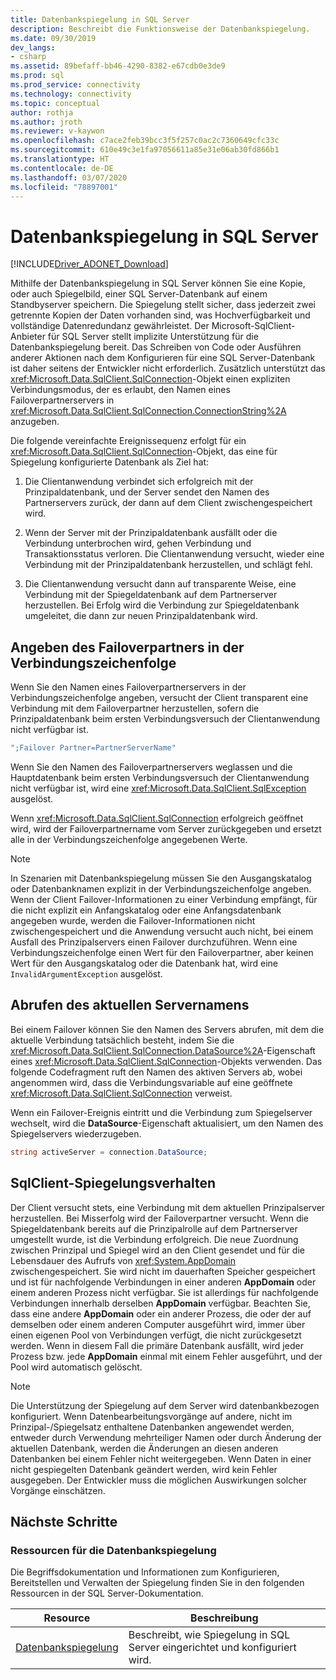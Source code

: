 ```yaml
---
title: Datenbankspiegelung in SQL Server
description: Beschreibt die Funktionsweise der Datenbankspiegelung.
ms.date: 09/30/2019
dev_langs:
- csharp
ms.assetid: 89befaff-bb46-4290-8382-e67cdb0e3de9
ms.prod: sql
ms.prod_service: connectivity
ms.technology: connectivity
ms.topic: conceptual
author: rothja
ms.author: jroth
ms.reviewer: v-kaywon
ms.openlocfilehash: c7ace2feb39bcc3f5f257c0ac2c7360649cfc33c
ms.sourcegitcommit: 610e49c3e1fa97056611a85e31e06ab30fd866b1
ms.translationtype: HT
ms.contentlocale: de-DE
ms.lasthandoff: 03/07/2020
ms.locfileid: "78897001"
---
```

# <a name="database-mirroring-in-sql-server"></a>Datenbankspiegelung in SQL Server

[!INCLUDE[Driver_ADONET_Download](../../../includes/driver_adonet_download.md)]

Mithilfe der Datenbankspiegelung in SQL Server können Sie eine Kopie, oder auch Spiegelbild, einer SQL Server-Datenbank auf einem Standbyserver speichern. Die Spiegelung stellt sicher, dass jederzeit zwei getrennte Kopien der Daten vorhanden sind, was Hochverfügbarkeit und vollständige Datenredundanz gewährleistet. Der Microsoft-SqlClient-Anbieter für SQL Server stellt implizite Unterstützung für die Datenbankspiegelung bereit. Das Schreiben von Code oder Ausführen anderer Aktionen nach dem Konfigurieren für eine SQL Server-Datenbank ist daher seitens der Entwickler nicht erforderlich. Zusätzlich unterstützt das <xref:Microsoft.Data.SqlClient.SqlConnection>-Objekt einen expliziten Verbindungsmodus, der es erlaubt, den Namen eines Failoverpartnerservers in <xref:Microsoft.Data.SqlClient.SqlConnection.ConnectionString%2A> anzugeben.  
  
Die folgende vereinfachte Ereignissequenz erfolgt für ein <xref:Microsoft.Data.SqlClient.SqlConnection>-Objekt, das eine für Spiegelung konfigurierte Datenbank als Ziel hat:  
  
1. Die Clientanwendung verbindet sich erfolgreich mit der Prinzipaldatenbank, und der Server sendet den Namen des Partnerservers zurück, der dann auf dem Client zwischengespeichert wird.  
  
2. Wenn der Server mit der Prinzipaldatenbank ausfällt oder die Verbindung unterbrochen wird, gehen Verbindung und Transaktionsstatus verloren. Die Clientanwendung versucht, wieder eine Verbindung mit der Prinzipaldatenbank herzustellen, und schlägt fehl.  
  
3. Die Clientanwendung versucht dann auf transparente Weise, eine Verbindung mit der Spiegeldatenbank auf dem Partnerserver herzustellen. Bei Erfolg wird die Verbindung zur Spiegeldatenbank umgeleitet, die dann zur neuen Prinzipaldatenbank wird.  
  
## <a name="specifying-the-failover-partner-in-the-connection-string"></a>Angeben des Failoverpartners in der Verbindungszeichenfolge  
Wenn Sie den Namen eines Failoverpartnerservers in der Verbindungszeichenfolge angeben, versucht der Client transparent eine Verbindung mit dem Failoverpartner herzustellen, sofern die Prinzipaldatenbank beim ersten Verbindungsversuch der Clientanwendung nicht verfügbar ist.  
  
```csharp
";Failover Partner=PartnerServerName"  
```  
  
Wenn Sie den Namen des Failoverpartnerservers weglassen und die Hauptdatenbank beim ersten Verbindungsversuch der Clientanwendung nicht verfügbar ist, wird eine <xref:Microsoft.Data.SqlClient.SqlException> ausgelöst.  
  
Wenn <xref:Microsoft.Data.SqlClient.SqlConnection> erfolgreich geöffnet wird, wird der Failoverpartnername vom Server zurückgegeben und ersetzt alle in der Verbindungszeichenfolge angegebenen Werte.  
  
> [!NOTE]
>  In Szenarien mit Datenbankspiegelung müssen Sie den Ausgangskatalog oder Datenbanknamen explizit in der Verbindungszeichenfolge angeben. Wenn der Client Failover-Informationen zu einer Verbindung empfängt, für die nicht explizit ein Anfangskatalog oder eine Anfangsdatenbank angegeben wurde, werden die Failover-Informationen nicht zwischengespeichert und die Anwendung versucht auch nicht, bei einem Ausfall des Prinzipalservers einen Failover durchzuführen. Wenn eine Verbindungszeichenfolge einen Wert für den Failoverpartner, aber keinen Wert für den Ausgangskatalog oder die Datenbank hat, wird eine `InvalidArgumentException` ausgelöst.  
  
## <a name="retrieving-the-current-server-name"></a>Abrufen des aktuellen Servernamens  
Bei einem Failover können Sie den Namen des Servers abrufen, mit dem die aktuelle Verbindung tatsächlich besteht, indem Sie die <xref:Microsoft.Data.SqlClient.SqlConnection.DataSource%2A>-Eigenschaft eines <xref:Microsoft.Data.SqlClient.SqlConnection>-Objekts verwenden. Das folgende Codefragment ruft den Namen des aktiven Servers ab, wobei angenommen wird, dass die Verbindungsvariable auf eine geöffnete <xref:Microsoft.Data.SqlClient.SqlConnection> verweist.  
  
Wenn ein Failover-Ereignis eintritt und die Verbindung zum Spiegelserver wechselt, wird die **DataSource**-Eigenschaft aktualisiert, um den Namen des Spiegelservers wiederzugeben.  
  
```csharp  
string activeServer = connection.DataSource;  
```  
  
## <a name="sqlclient-mirroring-behavior"></a>SqlClient-Spiegelungsverhalten  
Der Client versucht stets, eine Verbindung mit dem aktuellen Prinzipalserver herzustellen. Bei Misserfolg wird der Failoverpartner versucht. Wenn die Spiegeldatenbank bereits auf die Prinzipalrolle auf dem Partnerserver umgestellt wurde, ist die Verbindung erfolgreich. Die neue Zuordnung zwischen Prinzipal und Spiegel wird an den Client gesendet und für die Lebensdauer des Aufrufs von <xref:System.AppDomain> zwischengespeichert. Sie wird nicht im dauerhaften Speicher gespeichert und ist für nachfolgende Verbindungen in einer anderen **AppDomain** oder einem anderen Prozess nicht verfügbar. Sie ist allerdings für nachfolgende Verbindungen innerhalb derselben **AppDomain** verfügbar. Beachten Sie, dass eine andere **AppDomain** oder ein anderer Prozess, die oder der auf demselben oder einem anderen Computer ausgeführt wird, immer über einen eigenen Pool von Verbindungen verfügt, die nicht zurückgesetzt werden. Wenn in diesem Fall die primäre Datenbank ausfällt, wird jeder Prozess bzw. jede **AppDomain** einmal mit einem Fehler ausgeführt, und der Pool wird automatisch gelöscht.  
  
> [!NOTE]
>  Die Unterstützung der Spiegelung auf dem Server wird datenbankbezogen konfiguriert. Wenn Datenbearbeitungsvorgänge auf andere, nicht im Prinzipal-/Spiegelsatz enthaltene Datenbanken angewendet werden, entweder durch Verwendung mehrteiliger Namen oder durch Änderung der aktuellen Datenbank, werden die Änderungen an diesen anderen Datenbanken bei einem Fehler nicht weitergegeben. Wenn Daten in einer nicht gespiegelten Datenbank geändert werden, wird kein Fehler ausgegeben. Der Entwickler muss die möglichen Auswirkungen solcher Vorgänge einschätzen.  
  
## <a name="next-steps"></a>Nächste Schritte
### <a name="database-mirroring-resources"></a>Ressourcen für die Datenbankspiegelung  
Die Begriffsdokumentation und Informationen zum Konfigurieren, Bereitstellen und Verwalten der Spiegelung finden Sie in den folgenden Ressourcen in der SQL Server-Dokumentation.  
  
|Resource|Beschreibung|  
|--------------|-----------------|  
|[Datenbankspiegelung](../../../database-engine/database-mirroring/database-mirroring-sql-server.md)|Beschreibt, wie Spiegelung in SQL Server eingerichtet und konfiguriert wird.|  
